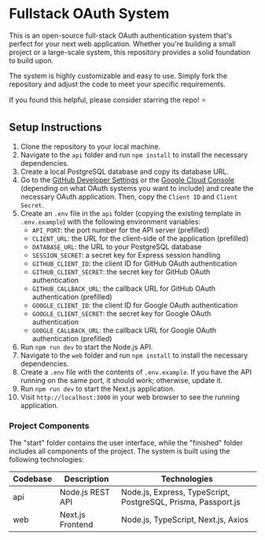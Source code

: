 # Fullstack OAuth System

This is an open-source full-stack OAuth authentication system that's perfect for your next web application. Whether you're building a small project or a large-scale system, this repository provides a solid foundation to build upon.

The system is highly customizable and easy to use. Simply fork the repository and adjust the code to meet your specific requirements.

If you found this helpful, please consider starring the repo! ⭐ 

## Setup Instructions

1. Clone the repository to your local machine.
2. Navigate to the `api` folder and run `npm install` to install the necessary dependencies.
3. Create a local PostgreSQL database and copy its database URL.
4. Go to the [GitHub Developer Settings](https://github.com/settings/developers) or the [Google Cloud Console](https://console.cloud.google.com/) (depending on what OAuth systems you want to include) and create the necessary OAuth application. Then, copy the `Client ID` and `Client Secret`.
5. Create an `.env` file in the `api` folder (copying the existing template in `.env.example`) with the following environment variables:
    - `API_PORT`: the port number for the API server (prefilled)
    - `CLIENT_URL`: the URL for the client-side of the application (prefilled)
    - `DATABASE_URL`: the URL to your PostgreSQL database
    - `SESSION_SECRET`: a secret key for Express session handling
    - `GITHUB_CLIENT_ID`: the client ID for GitHub OAuth authentication
    - `GITHUB_CLIENT_SECRET`: the secret key for GitHub OAuth authentication
    - `GITHUB_CALLBACK_URL`: the callback URL for GitHub OAuth authentication (prefilled)
    - `GOOGLE_CLIENT_ID`: the client ID for Google OAuth authentication
    - `GOOGLE_CLIENT_SECRET`: the secret key for Google OAuth authentication
    - `GOOGLE_CALLBACK_URL`: the callback URL for Google OAuth authentication (prefilled)
6. Run `npm run dev` to start the Node.js API.
7. Navigate to the `web` folder and run `npm install` to install the necessary dependencies.
8. Create a `.env` file with the contents of `.env.example`. If you have the API running on the same port, it should work; otherwise, update it.
9. Run `npm run dev` to start the Next.js application.
10. Visit `http://localhost:3000` in your web browser to see the running application.

### Project Components

The "start" folder contains the user interface, while the "finished" folder includes all components of the project. The system is built using the following technologies:

| Codebase | Description | Technologies |
| --- | --- | --- |
| api | Node.js REST API | Node.js, Express, TypeScript, PostgreSQL, Prisma, Passport.js |
| web | Next.js Frontend | Node.js, TypeScript, Next.js, Axios |
